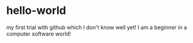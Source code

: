 # hello-world
my first trial with github which I don't know well yet!
I am a beginner in a computer software world!
